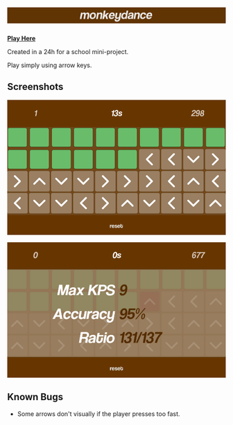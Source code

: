 # [![monkeydance](Images/banner.png)](https://dev-evening.itch.io/monkeydance)

[**Play Here**](https://dev-evening.itch.io/monkeydance)

Created in a 24h for a school mini-project.

Play simply using arrow keys.

## Screenshots

![Gameplay Image](Images/gameplay.png)

![Results Image](Images/result.png)

## Known Bugs

- Some arrows don't visually if the player presses too fast.
